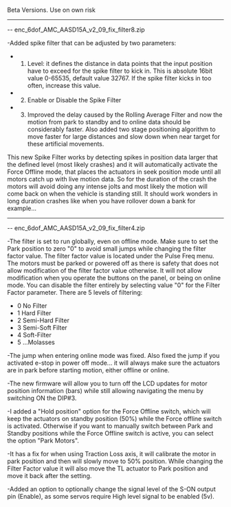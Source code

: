 Beta Versions. Use on own risk

---------------------------------------------------------------------------------------------------------------------

-- enc_6dof_AMC_AASD15A_v2_09_fix_filter8.zip

-Added spike filter that can be adjusted by two parameters:
- 1. Level: it defines the distance in data points that the input position have to exceed for the spike filter to kick in. This is absolute 16bit value 0-65535, default value 32767. If the spike filter kicks in too often, increase this value.
- 2. Enable or Disable the Spike Filter
- 3. Improved the delay caused by the Rolling Average Filter and now the motion from park to standby and to online data should be considerably faster. Also added two stage positioning algorithm to move faster for large distances and slow down when near target for these artificial movements.

This new Spike Filter works by detecting spikes in position data larger that the defined level (most likely crashes) and it will automatically activate the Force Offline mode, that places the actuators in seek position mode until all motors catch up with live motion data. So for the duration of the crash the motors will avoid doing any intense jolts and most likely the motion will come back on when the vehicle is standing still. It should work wonders in long duration crashes like when you have rollover down a bank for example...

---------------------------------------------------------------------------------------------------------------------

-- enc_6dof_AMC_AASD15A_v2_09_fix_filter4.zip

-The filter is set to run globally, even on offline mode. Make sure to set the Park position to zero "0" to avoid small jumps while changing the filter factor value. The filter factor value is located under the Pulse Freq menu. The motors must be parked or powered off as there is safety that does not allow modification of the filter factor value otherwise. It will not allow modification when you operate the buttons on the panel, or being on online mode. You can disable the filter entirely by selecting value "0" for the Filter Factor parameter. There are 5 levels of filtering:
- 0 No Filter
- 1 Hard Filter
- 2 Semi-Hard Filter
- 3 Semi-Soft Filter
- 4 Soft-Filter
- 5 ...Molasses
                     
-The jump when entering online mode was fixed. Also fixed the jump if you activated e-stop in power off mode... it will always make sure the actuators are in park before starting motion, either offline or online.

-The new firmware will allow you to turn off the LCD updates for motor position information (bars) while still allowing navigating the menu by switching ON the DIP#3.

-I added a "Hold position" option for the Force Offline switch, which will keep the actuators on standby position (50%) while the Force offline switch is activated. Otherwise if you want to manually switch between Park and Standby positions while the Force Offline switch is active, you can select the option "Park Motors".

-It has a fix for when using Traction Loss axis, it will calibrate the motor in park position and then will slowly move to 50% position. While changing the Filter Factor value it will also move the TL actuator to Park position and move it back after the setting.

-Added an option to optionally change the signal level of the S-ON output pin (Enable), as some servos require High level signal to be enabled (5v).
